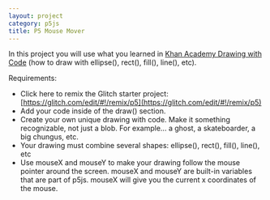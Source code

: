 ```yaml
---
layout: project
category: p5js
title: P5 Mouse Mover
---
```


In this project you will use what you learned in [Khan Academy Drawing with Code](https://www.khanacademy.org/computing/computer-programming/programming#drawing-basics) (how to draw with ellipse(), rect(), fill(), line(), etc).

Requirements:

  - Click here to remix the Glitch starter project: [https://glitch.com/edit/#!/remix/p5](https://glitch.com/edit/#!/remix/p5)
  - Add your code inside of the draw() section.
  - Create your own unique drawing with code. Make it something recognizable, not just a blob. For example... a ghost, a skateboarder, a big chungus, etc.
  - Your drawing must combine several shapes: ellipse(), rect(), fill(), line(), etc
  - Use mouseX and mouseY to make your drawing follow the mouse pointer around the screen. mouseX and mouseY are built-in variables that are part of p5js. mouseX will give you the current x coordinates of the mouse.
